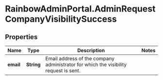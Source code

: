 # RainbowAdminPortal.AdminRequestCompanyVisibilitySuccess

## Properties

Name | Type | Description | Notes
------------ | ------------- | ------------- | -------------
**email** | **String** | Email address of the company administrator for which the visibility request is sent. | 


